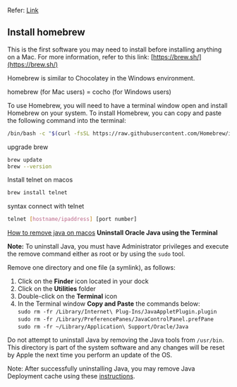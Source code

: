 Refer: [Link](https://anjikeesari.com/developertools/software/mac/)
## Install homebrew

This is the first software you may need to install before installing anything on a Mac. For more information, refer to this link: [https://brew.sh/](https://brew.sh/)

Homebrew is similar to Chocolatey in the Windows environment.

homebrew (for Mac users) = cocho (for Windows users)

To use Homebrew, you will need to have a terminal window open and install Homebrew on your system. To install Homebrew, you can copy and paste the following command into the terminal:

```bash
/bin/bash -c "$(curl -fsSL https://raw.githubusercontent.com/Homebrew/install/HEAD/install.sh)"
```

upgrade brew
```bash
brew update
brew --version
```
Install telnet on macos
```bash
brew install telnet
```
syntax connect with telnet
```bash
telnet [hostname/ipaddress] [port number]
```

[How to remove java on macos](https://www.java.com/en/download/help/mac_uninstall_java.html)
 **Uninstall Oracle Java using the Terminal**

**Note:** To uninstall Java, you must have Administrator privileges and execute the remove command either as root or by using the `sudo` tool.

Remove one directory and one file (a symlink), as follows:

1. Click on the **Finder** icon located in your dock
2. Click on the **Utilities** folder
3. Double-click on the **Terminal** icon
4. In the Terminal window **Copy and Paste** the commands below:  
    `sudo rm -fr /Library/Internet\ Plug-Ins/JavaAppletPlugin.plugin`  
    `sudo rm -fr /Library/PreferencePanes/JavaControlPanel.prefPane`  
    `sudo rm -fr ~/Library/Application\ Support/Oracle/Java`

Do not attempt to uninstall Java by removing the Java tools from `/usr/bin`. This directory is part of the system software and any changes will be reset by Apple the next time you perform an update of the OS.  
  
Note: After successfully uninstalling Java, you may remove Java Deployment cache using these [instructions](https://www.java.com/deploymentcache/).